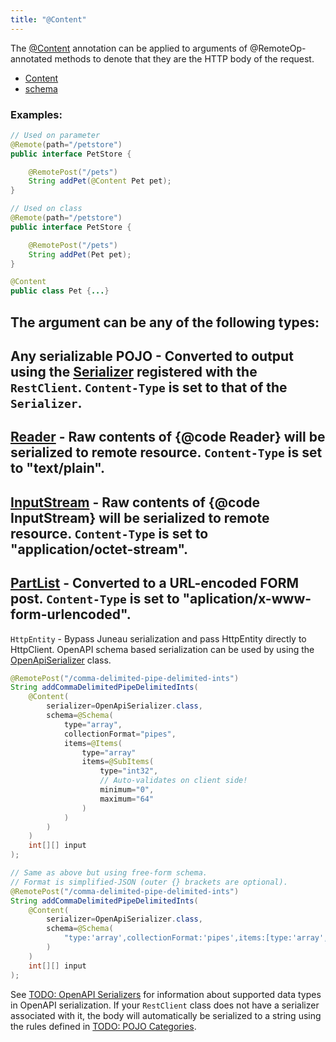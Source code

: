 ```yaml
---
title: "@Content"
---
```


The [@Content](../apidocs/org/apache/juneau/http/annotation/Content.html) annotation can be applied to arguments of @RemoteOp-annotated methods
to denote that they are the HTTP body of the request.
- [Content](../apidocs/org/apache/juneau/http/annotation/Content.html)
- [schema](../apidocs/org/apache/juneau/http/annotation/Content.html#schema())

### Examples:


```java
// Used on parameter
@Remote(path="/petstore")
public interface PetStore {

    @RemotePost("/pets")
    String addPet(@Content Pet pet);
}
```


```java
// Used on class
@Remote(path="/petstore")
public interface PetStore {

    @RemotePost("/pets")
    String addPet(Pet pet);
}

@Content
public class Pet {...}
```


The argument can be any of the following types:
-
Any serializable POJO - Converted to output using the [Serializer](../apidocs/org/apache/juneau/serializer/Serializer.html) registered with the `RestClient`.
`Content-Type` is set to that of the `Serializer`.
-
[Reader](../apidocs/java/io/Reader.html) - Raw contents of \{@code Reader\} will be serialized to remote resource.
`Content-Type` is set to "text/plain".
-
[InputStream](../apidocs/java/io/InputStream.html) - Raw contents of \{@code InputStream\} will be serialized to remote resource.
`Content-Type` is set to "application/octet-stream".
-
[PartList](../apidocs/org/apache/juneau/http/part/PartList.html) - Converted to a URL-encoded FORM post.
`Content-Type` is set to "aplication/x-www-form-urlencoded".
-
`HttpEntity` - Bypass Juneau serialization and pass HttpEntity directly to HttpClient.
OpenAPI schema based serialization can be used by using the [OpenApiSerializer](../apidocs/org/apache/juneau/oapi/OpenApiSerializer.html) class.

```java
@RemotePost("/comma-delimited-pipe-delimited-ints")
String addCommaDelimitedPipeDelimitedInts(
    @Content(
        serializer=OpenApiSerializer.class,
        schema=@Schema(
            type="array",
            collectionFormat="pipes",
            items=@Items(
                type="array"
                items=@SubItems(
                    type="int32",
                    // Auto-validates on client side!
                    minimum="0",
                    maximum="64"
                )
            )
        )
    )
    int[][] input
);
```


```java
// Same as above but using free-form schema.
// Format is simplified-JSON (outer {} brackets are optional).
@RemotePost("/comma-delimited-pipe-delimited-ints")
String addCommaDelimitedPipeDelimitedInts(
    @Content(
        serializer=OpenApiSerializer.class,
        schema=@Schema(
            "type:'array',collectionFormat:'pipes',items:[type:'array',items:[type:'int32',minimum:0,maximum:64]]"
        )
    )
    int[][] input
);
```


See [TODO: OpenAPI Serializers](TODO.md) for information about supported data types in OpenAPI serialization.
If your `RestClient` class does not have a serializer associated with it, the body will automatically be serialized to a
string using the rules defined in [TODO: POJO Categories](TODO.md).

